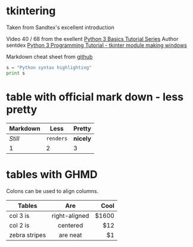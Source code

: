 # tkintering


Taken from Sandtex's excellent introduction




Video 40 / 68 from the exellent [Python 3 Basics Tutorial Series](https://www.youtube.com/playlist?list=PLQVvvaa0QuDe8XSftW-RAxdo6OmaeL85M)
Author sentdex
[Python 3 Programming Tutorial - tkinter module making windows](https://youtu.be/Ccct5D2AyNM)

Markdown cheat sheet from [github](https://github.com/adam-p/markdown-here/wiki/Markdown-Cheatsheet)



```python
s = "Python syntax highlighting"
print s
```


# table with official mark down - less pretty
Markdown | Less | Pretty
--- | --- | ---
*Still* | `renders` | **nicely**
1 | 2 | 3


# tables with GHMD

Colons can be used to align columns.

| Tables        | Are           | Cool  |
| ------------- |:-------------:| -----:|
| col 3 is      | right-aligned | $1600 |
| col 2 is      | centered      |   $12 |
| zebra stripes | are neat      |    $1 |
